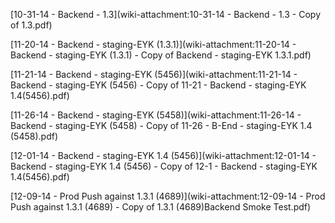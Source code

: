 [10-31-14 - Backend - 1.3](wiki-attachment:10-31-14 - Backend - 1.3 - Copy of 1.3.pdf)

[11-20-14 - Backend - staging-EYK (1.3.1)](wiki-attachment:11-20-14 - Backend - staging-EYK (1.3.1) - Copy of Backend - staging-EYK 1.3.1.pdf)

[11-21-14 - Backend - staging-EYK (5456)](wiki-attachment:11-21-14 - Backend - staging-EYK (5456) - Copy of 11-21 - Backend - staging-EYK 1.4(5456).pdf)

[11-26-14 - Backend - staging-EYK (5458)](wiki-attachment:11-26-14 - Backend - staging-EYK (5458) - Copy of 11-26 - B-End - staging-EYK 1.4 (5458).pdf)

[12-01-14 - Backend - staging-EYK 1.4 (5456)](wiki-attachment:12-01-14 - Backend - staging-EYK 1.4 (5456) - Copy of 12-1 - Backend - staging-EYK 1.4(5456).pdf)

[12-09-14 - Prod Push against 1.3.1 (4689)](wiki-attachment:12-09-14 -  Prod Push against 1.3.1 (4689) - Copy of 1.3.1 (4689)Backend Smoke Test.pdf)

